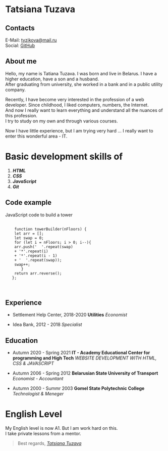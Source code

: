 # **Tatsiana Tuzava**


## Contacts

E-Mail: [tyzikova@mail.ru](tyzikova@mail.ru)  
Social: [GitHub](https://github.com/tyzikova)


## About me

Hello, my name is Tatiana Tuzava. I was born and live in Belarus. I have a higher education, have a son and a husband.  
After graduating from university, she worked in a bank and in a public utility company.  

Recently, I have become very interested in the profession of a web developer. Since childhood, I liked computers, numbers, the Internet.  
And now I really want to learn everything and understand all the nuances of this profession.  
I try to study on my own and through various courses.

Now I have little experience, but I am trying very hard ... I really want to enter this wonderful area - IT.



# Basic development skills of

1.  ***HTML***
2.  ***CSS***
3.  ***JavaScript***
4.  ***Git***



## Code example

<div class="codeExample">JavaScript code to build a tower
  <pre>
    <code>
    function towerBuilder(nFloors) {  
    let arr = [];  
    let swap = 0;  
    for (let i = nFloors; i > 0; i--){  
    arr.push('  '.repeat(swap)  
    + '*'.repeat(i)   
    + '*'.repeat(i - 1)   
    + '  '.repeat(swap));  
    swap++;  
       }  
    return arr.reverse();  
   };
   </code>
   </pre>
</div>

## Experience

* Settlement Help Center, 2018-2020 **Utilities** *Economist*

* Idea Bank, 2012 - 2018  *Specialist*



## Education

* Autumn 2020 - Spring 2021 **IT - Academy Educational Center for programming and High Tech** *WEBSITE DEVELOPMENT WITH HTML, CSS & JAVASCRIPT*

* Autumn 2006 - Spring 2012 **Belarusian State University of Transport** *Economist - Accountant*

* Autumn 2000 - Summr 2003 **Gomel State Polytechnic College** *Technologist & Meneger*  



# English Level

My English level is now A1. But I am work hard on this.  
I take private lessons from a mentor.



> Best regards, *[Tatsiana Tuzava](https://tyzikova.github.io/rsschool-cv/)*